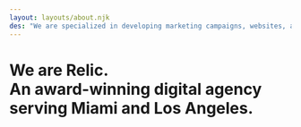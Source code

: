 ```yaml
---
layout: layouts/about.njk
des: "We are specialized in developing marketing campaigns, websites, and digital management for all types of customers. And we do this by bringing our customers through each phase of the design process with us."
---
```

# We are Relic.<br>An award-winning digital agency serving Miami and Los Angeles.